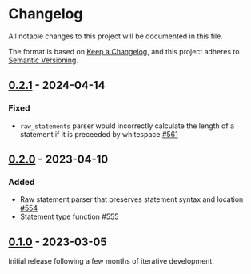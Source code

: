 # Changelog

All notable changes to this project will be documented in this file.

The format is based on [Keep a Changelog](https://keepachangelog.com/en/1.0.0/), and this project adheres
to [Semantic Versioning](https://semver.org/spec/v2.0.0.html).

## [0.2.1] - 2024-04-14

### Fixed

* `raw_statements` parser would incorrectly calculate the length of a statement
  if it is preceeded by whitespace [#561](https://github.com/omnigres/omnigres/pull/561)

## [0.2.0] - 2023-04-10

### Added

* Raw statement parser that preserves statement syntax and
  location [#554](https://github.com/omnigres/omnigres/pull/554)
* Statement type function [#555](https://github.com/omnigres/omnigres/pull/555)

## [0.1.0] - 2023-03-05

Initial release following a few months of iterative development.

[Unreleased]: https://github.com/omnigres/omnigres/commits/next/omni_sql

[0.1.0]: [https://github.com/omnigres/omnigres/pull/511]

[0.2.0]: [https://github.com/omnigres/omnigres/pull/553]

[0.2.1]: [https://github.com/omnigres/omnigres/pull/561]

